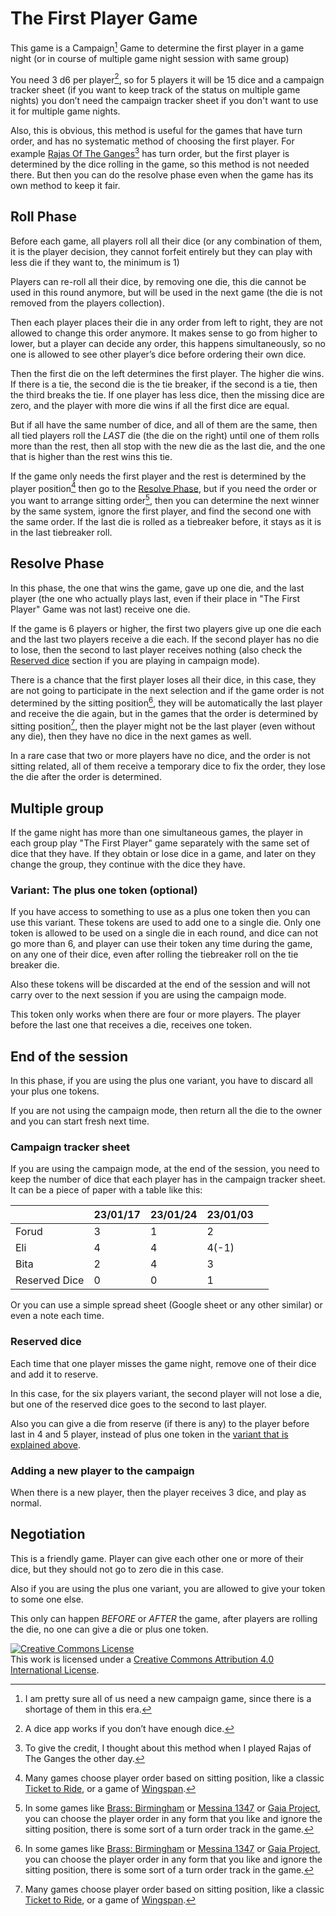# The First Player Game

This game is a Campaign[^1] Game to determine the first player in a game night (or in course of multiple game night session with same group)

You need 3 d6 per player[^2], so for 5 players it will be 15 dice and a campaign tracker sheet (if you want to keep track of the status on multiple game nights) you don’t need the campaign tracker sheet  if you don't want to use it for multiple game nights. 

Also, this is obvious, this method is useful for the games that have turn order, and has no systematic method of choosing the first player. For example [Rajas Of The Ganges](https://boardgamegeek.com/boardgame/220877/rajas-ganges)[^3] has turn order, but the first player is determined by the dice rolling in the game, so this method is not needed there. But then you can do the resolve phase even when the game has its own method to keep it fair.

## Roll Phase 

Before each game, all players roll all their dice (or any combination of them, it is the player decision, they cannot forfeit entirely but they can play with less die if they want to, the minimum is 1)

Players can re-roll all their dice, by removing one die, this die cannot be used in this round anymore, but will be used in the next game (the die is not removed from the players collection).

Then each player places their die in any order from left to right, they are not allowed to change this order anymore. It makes sense to go from higher to lower, but a player can decide any order, this happens simultaneously, so no one is allowed to see other player’s dice before ordering their own dice. 

Then the first die on the left determines the first player. The higher die wins. If there is a tie, the second die is the tie breaker, if the second is a tie, then the third breaks the tie. If one player has less dice, then the missing dice are zero, and the player with more die wins if all the first dice are equal.

But if all have the same number of dice, and all of them are the same, then all tied players roll the *LAST* die (the die on the right) until one of them rolls more than the rest, then all stop with the new die as the last die, and the one that is higher than the rest wins this tie.  

If the game only needs the first player and the rest is determined by the player position[^4] then go to the [Resolve Phase](#resolve-phase), but if you need the order or you want to arrange sitting order[^5], then you can determine the next winner by the same system, ignore the first player, and find the second one with the same order. If the last die is rolled as a tiebreaker before, it stays as it is in the last tiebreaker roll.

## Resolve Phase 

In this phase, the one that wins the game, gave up one die, and the last player (the one who actually plays last, even if their place in "The First Player" Game was not last) receive one die. 

If the game is 6 players or higher, the first two players give up one die each and the last two players receive a die each. 
If the second player has no die to lose, then the second to last player receives nothing (also check the [Reserved dice](#reserved-dice) section if you are playing in campaign mode).

There is a chance that the first player loses all their dice, in this case, they are not going to participate in the next selection and if the game order is not determined by the sitting position[^5], they will be automatically the last player and receive the die again, but in the games that the order is determined by sitting position[^4], then the player might not be the last player (even without any die), then they have no dice in the next games as well. 

In a rare case that two or more players have no dice, and the order is not sitting related, all of them receive a temporary dice to fix the order, they lose the die after the order is determined. 

## Multiple group 

If the game night has more than one simultaneous games, the player in each group play "The First Player" game separately with the same set of dice that they have. If they obtain or lose dice in a game, and later on they change the group, they continue with the dice they have. 

### Variant: The plus one token (optional)

If you have access to something to use as a plus one token then you can use this variant. These tokens are used to add one to a single die. 
Only one token is allowed to be used on a single die in each round, and dice can not go more than 6, and player can use their token any time during the game, on any one of their dice, even after rolling the tiebreaker roll on the tie breaker die. 

Also these tokens will be discarded at the end of the session and will not carry over to the next session if you are using the campaign mode.

This token only works when there are four or more players. The player before the last one that receives a die, receives one token.

## End of the session 

In this phase, if you are using the plus one variant, you have to discard all your plus one tokens. 

If you are not using the campaign mode, then return all the die to the owner and you can start fresh next time.

### Campaign tracker sheet

If you are using the campaign mode, at the end of the session, you need to keep the number of dice that each player has in the campaign tracker sheet. It can be a piece of paper with a table like this:

|              | 23/01/17 | 23/01/24 | 23/01/03 |     |
| ---          | ---      | ---      | ---      | --- |
| Forud        | 3        | 1        | 2        |     |
| Eli          | 4        | 4        | 4(-1)    |     |
| Bita         | 2        | 4        | 3        |     |
| Reserved Dice| 0        | 0        | 1        |     |
 
Or you can use a simple spread sheet (Google sheet or any other similar) or even a note each time. 

### Reserved dice

Each time that one player misses the game night, remove one of their dice and add it to reserve. 

In this case, for the six players variant, the second player will not lose a die, but one of the reserved dice goes to the second to last player. 

Also you can give a die from reserve (if there is any) to the player before last in 4 and 5 player, instead of plus one token in the [variant that is explained above](#variant-the-plus-one-token-optional).

### Adding a new player to the campaign

When there is a new player, then the player receives 3 dice, and play as normal. 

## Negotiation

This is a friendly game. Player can give each other one or more of their dice, but they should not go to zero die in this case. 

Also if you are using the plus one variant, you are allowed to give your token to some one else. 

This only can happen *BEFORE* or *AFTER* the game, after players are rolling the die, no one can give a die or plus one token.  

<a rel="license" href="http://creativecommons.org/licenses/by/4.0/"><img alt="Creative Commons License" style="border-width:0" src="https://i.creativecommons.org/l/by/4.0/88x31.png" /></a><br />This work is licensed under a <a rel="license" href="http://creativecommons.org/licenses/by/4.0/">Creative Commons Attribution 4.0 International License</a>.

[^1]: I am pretty sure all of us need a new campaign game, since there is a shortage of them in this era. 
[^2]: A dice app works if you don’t have enough dice. 
[^3]: To give the credit, I thought about this method when I played Rajas of The Ganges the other day.
[^4]: Many games choose player order based on sitting position, like a classic [Ticket to Ride](https://boardgamegeek.com/boardgame/9209/ticket-ride), or a game of [Wingspan](https://boardgamegeek.com/boardgame/266192/wingspan). 
[^5]: In some games like [Brass: Birmingham](https://boardgamegeek.com/boardgame/224517/brass-birmingham) or [Messina 1347](https://boardgamegeek.com/boardgame/238799/messina-1347) or [Gaia Project](https://boardgamegeek.com/boardgame/220308/gaia-project), you can choose the player order in any form that you like and ignore the sitting position, there is some sort of a turn order track in the game.

